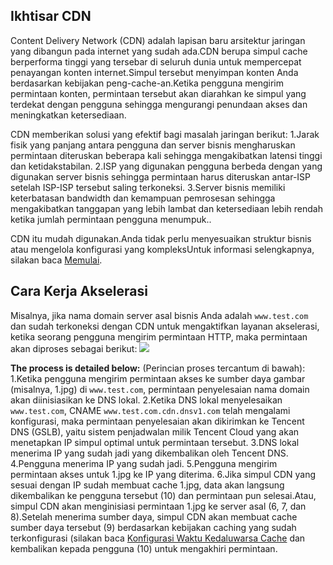 ## Ikhtisar CDN

Content Delivery Network (CDN) adalah lapisan baru arsitektur jaringan yang dibangun pada internet yang sudah ada.CDN berupa simpul cache berperforma tinggi yang tersebar di seluruh dunia untuk mempercepat penayangan konten internet.Simpul tersebut menyimpan konten Anda berdasarkan kebijakan peng-cache-an.Ketika pengguna mengirim permintaan konten, permintaan tersebut akan diarahkan ke simpul yang terdekat dengan pengguna sehingga mengurangi penundaan akses dan meningkatkan ketersediaan.

CDN memberikan solusi yang efektif bagi masalah jaringan berikut:
1.Jarak fisik yang panjang antara pengguna dan server bisnis mengharuskan permintaan diteruskan beberapa kali sehingga mengakibatkan latensi tinggi dan ketidakstabilan.
2.ISP yang digunakan pengguna berbeda dengan yang digunakan server bisnis sehingga permintaan harus diteruskan antar-ISP setelah ISP-ISP tersebut saling terkoneksi.
3.Server bisnis memiliki keterbatasan bandwidth dan kemampuan pemrosesan sehingga mengakibatkan tanggapan yang lebih lambat dan ketersediaan lebih rendah ketika jumlah permintaan pengguna menumpuk..

CDN itu mudah digunakan.Anda tidak perlu menyesuaikan struktur bisnis atau mengelola konfigurasi yang kompleksUntuk informasi selengkapnya, silakan baca [Memulai](https://intl.cloud.tencent.com/document/product/228/32978).

## Cara Kerja Akselerasi
Misalnya, jika nama domain server asal bisnis Anda adalah `www.test.com` dan sudah terkoneksi dengan CDN untuk mengaktifkan layanan akselerasi, ketika seorang pengguna mengirim permintaan HTTP, maka permintaan akan diproses sebagai berikut:
![](https://main.qcloudimg.com/raw/c155f8268c6ebdcc84f50cfb06f1f638.png)

**The process is detailed below:** (Perincian proses tercantum di bawah):
1.Ketika pengguna mengirim permintaan akses ke sumber daya gambar (misalnya, 1.jpg) di `www.test.com`, permintaan penyelesaian nama domain akan diinisiasikan ke DNS lokal.
2.Ketika DNS lokal menyelesaikan `www.test.com`, CNAME `www.test.com.cdn.dnsv1.com` telah mengalami konfigurasi, maka permintaan penyelesaian akan dikirimkan ke Tencent DNS (GSLB), yaitu sistem penjadwalan milik Tencent Cloud yang akan menetapkan IP simpul optimal untuk permintaan tersebut.
3.DNS lokal menerima IP yang sudah jadi yang dikembalikan oleh Tencent DNS.
4.Pengguna menerima IP yang sudah jadi.
5.Pengguna mengirim permintaan akses untuk 1.jpg ke IP yang diterima.
6.Jika simpul CDN yang sesuai dengan IP sudah membuat cache 1.jpg, data akan langsung dikembalikan ke pengguna tersebut (10) dan permintaan pun selesai.Atau, simpul CDN akan menginisiasi permintaan 1.jpg ke server asal (6, 7, dan 8).Setelah menerima sumber daya, simpul CDN akan membuat cache sumber daya tersebut (9) berdasarkan kebijakan caching yang sudah terkonfigurasi (silakan baca [Konfigurasi Waktu Kedaluwarsa Cache](https://intl.cloud.tencent.com/document/product/228/35317) dan kembalikan kepada pengguna (10) untuk mengakhiri permintaan.
